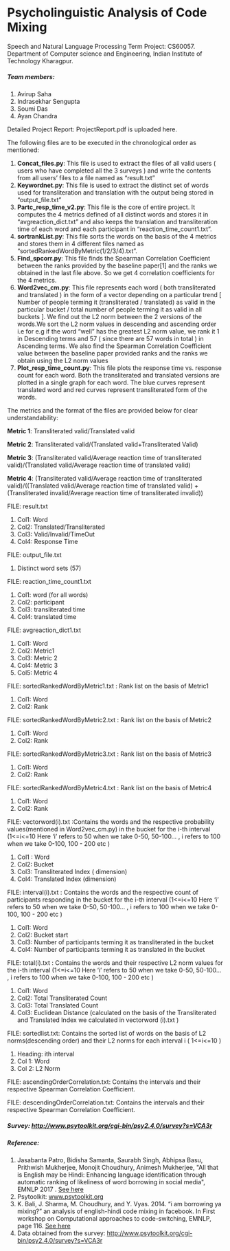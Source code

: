 # Psycholinguistic Analysis of Code Mixing
Speech and Natural Language Processing Term Project: CS60057. 
Department of Computer science and Engineering, Indian Institute of Technology Kharagpur.


##### Team members:
1. Avirup Saha
2. Indrasekhar Sengupta
3. Soumi Das
4. Ayan Chandra

Detailed Project Report: ProjectReport.pdf is uploaded here.

The following files are to be executed in the chronological order as mentioned:

1. **Concat_files.py**: This file is used to extract the files of all valid users ( users who have completed all the 3 surveys ) and write the contents from all users’ files to a file named as “result.txt”
2. **Keywordnet.py**: This file is used to extract the distinct set of words used for transliteration and translation with the output being stored in “output_file.txt”
3. **Partc_resp_time_v2.py**: This file is the core of entire project. It computes the 4 metrics defined of all distinct words and stores it in “avgreaction_dict.txt” and also keeps the translation and transliteration time of each word and each participant in “reaction_time_count1.txt”.
4. **sortrankList.py**: This file sorts the words on the basis of the 4 metrics and stores them in 4 different files named as “sortedRankedWordByMetric(1/2/3/4).txt”.
5. **Find_spcorr.py**: This file finds the Spearman Correlation Coefficient between the ranks provided by the baseline paper[1] and the ranks we obtained in the last file above. So we get 4 correlation coefficients for the 4 metrics.
6. **Word2vec_cm.py**: This file represents each word ( both transliterated and translated ) in the form of a vector depending on a particular trend [ Number of people terming it (transliterated / translated) as valid in the particular bucket / total number of people terming it as valid in all buckets ]. We find out the L2 norm between the 2 versions of the words.We sort the L2 norm values in descending and ascending order i.e for e.g if the word “well” has the greatest L2 norm value, we rank it 1 in Descending terms and 57 ( since there are 57 words in total ) in Ascending terms. We also find the Spearman Correlation Coefficient value between the baseline paper provided ranks and the ranks we obtain using the L2 norm values
7. **Plot_resp_time_count.py**: This file plots the response time vs. response count for each word. Both the transliterated and translated versions are plotted in a single graph for each word. The blue curves represent translated word and red curves represent transliterated form of the words.


The metrics and the format of the files are provided below for clear understandability:

**Metric 1**: Transliterated valid/Translated valid

**Metric 2**: Transliterated valid/(Translated valid+Transliterated Valid)

**Metric 3**: (Transliterated valid/Average reaction time of transliterated valid)/(Translated valid/Average reaction time of translated valid)

**Metric 4**:  (Transliterated valid/Average reaction time of transliterated valid)/((Translated valid/Average reaction time of translated valid) + (Transliterated invalid/Average reaction time of transliterated invalid))

FILE: result.txt
1. Col1: Word
2. Col2: Translated/Transliterated
3. Col3: Valid/Invalid/TimeOut
4. Col4: Response Time

FILE: output_file.txt
1. Distinct word sets (57)

FILE: reaction_time_count1.txt
1. Col1: word (for all words)
2. Col2: participant
3. Col3: transliterated time
4. Col4: translated time

FILE: avgreaction_dict1.txt
1. Col1: Word
2. Col2: Metric1
3. Col3: Metric 2
4. Col4: Metric 3
5. Col5: Metric 4

FILE: sortedRankedWordByMetric1.txt : Rank list on the basis of Metric1
1. Col1: Word
2. Col2: Rank

FILE: sortedRankedWordByMetric2.txt : Rank list on the basis of Metric2
1. Col1: Word
2. Col2: Rank

FILE: sortedRankedWordByMetric3.txt : Rank list on the basis of Metric3
1. Col1: Word
2. Col2: Rank

FILE: sortedRankedWordByMetric4.txt : Rank list on the basis of Metric4
1. Col1: Word
2. Col2: Rank

FILE: vectorword(i).txt :Contains the words and the respective probability values(mentioned in Word2vec_cm.py) in the bucket for the i-th interval (1<=i<=10    Here ‘i’ refers to 50 when we take 0-50, 50-100… , i refers to 100 when we take 0-100, 100 - 200 etc )
1. Col1 : Word
2. Col2: Bucket
3. Col3: Transliterated Index ( dimension)
4. Col4: Translated Index (dimension)

FILE: interval(i).txt : Contains the words and the respective count of participants responding in the bucket for the i-th interval (1<=i<=10    Here ‘i’ refers to 50 when we take 0-50, 50-100… , i refers to 100 when we take 0-100, 100 - 200 etc )
1. Col1: Word
2. Col2: Bucket start
3. Col3: Number of participants terming it as transliterated in the bucket
4. Col4: Number of participants terming it as translated in the bucket

FILE: total(i).txt : Contains the words and their respective L2 norm values for the i-th interval (1<=i<=10    Here ‘i’ refers to 50 when we take 0-50, 50-100… , i refers to 100 when we take 0-100, 100 - 200 etc )
1. Col1: Word
2. Col2: Total Transliterated Count
3. Col3: Total Translated Count
4. Col3: Euclidean Distance (calculated on the basis of the Transliterated and Translated Index we calculated in vectorword (i).txt )

FILE: sortedlist.txt: Contains the sorted list of words on the basis of L2 norms(descending order) and their L2 norms for each interval i ( 1<=i<=10 )
1. Heading: ith interval
2. Col 1: Word
3. Col 2: L2 Norm

FILE: ascendingOrderCorrelation.txt: Contains the intervals and their respective Spearman Correlation Coefficient.

FILE: descendingOrderCorrelation.txt: Contains the intervals and their respective Spearman Correlation Coefficient.


##### Survey: http://www.psytoolkit.org/cgi-bin/psy2.4.0/survey?s=VCA3r

##### Reference: 
1. Jasabanta Patro, Bidisha Samanta, Saurabh Singh, Abhipsa Basu, Prithwish Mukherjee, Monojit Choudhury, Animesh Mukherjee, "All that is English may be Hindi: Enhancing language identification through automatic ranking of likeliness of word borrowing in social media", EMNLP 2017 . [See here](https://arxiv.org/abs/1707.08446)
2. Psytoolkit: www.psytoolkit.org
3. K. Bali, J. Sharma, M. Choudhury, and Y. Vyas. 2014. “i am borrowing ya mixing?” an analysis of english-hindi code mixing in facebook. In First workshop on Computational approaches to code-switching, EMNLP, page 116. [See here](https://www.aclweb.org/anthology/W14-3914)
4. Data obtained from the survey: http://www.psytoolkit.org/cgi-bin/psy2.4.0/survey?s=VCA3r

